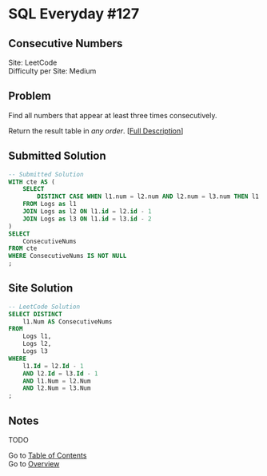 # SQL Everyday \#127

## Consecutive Numbers

Site: LeetCode\
Difficulty per Site: Medium

## Problem

Find all numbers that appear at least three times consecutively.

Return the result table in *any order*. [[Full Description](https://leetcode.com/problems/consecutive-numbers/description/)]

## Submitted Solution

```sql
-- Submitted Solution
WITH cte AS (
    SELECT
        DISTINCT CASE WHEN l1.num = l2.num AND l2.num = l3.num THEN l1.num ELSE NULL END AS ConsecutiveNums 
    FROM Logs as l1
    JOIN Logs as l2 ON l1.id = l2.id - 1
    JOIN Logs as l3 ON l1.id = l3.id - 2
)
SELECT
    ConsecutiveNums
FROM cte
WHERE ConsecutiveNums IS NOT NULL
;
```

## Site Solution

```sql
-- LeetCode Solution 
SELECT DISTINCT
    l1.Num AS ConsecutiveNums
FROM
    Logs l1,
    Logs l2,
    Logs l3
WHERE
    l1.Id = l2.Id - 1
    AND l2.Id = l3.Id - 1
    AND l1.Num = l2.Num
    AND l2.Num = l3.Num
;
```

## Notes

TODO

Go to [Table of Contents](/README.md#contents)\
Go to [Overview](/README.md)
